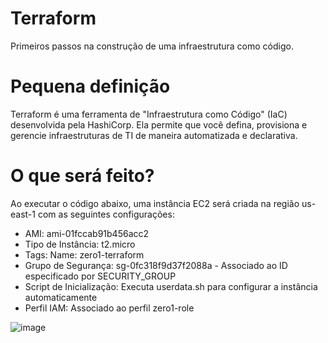 # Terraform
Primeiros passos na construção de uma infraestrutura como código.
# Pequena definição
Terraform é uma ferramenta de "Infraestrutura como Código" (IaC) desenvolvida pela HashiCorp. Ela permite que você defina, provisiona e gerencie infraestruturas de TI de maneira automatizada e declarativa.

# O que será feito?
Ao executar o código abaixo, uma instância EC2 será criada na região us-east-1 com as seguintes configurações:
* AMI: ami-01fccab91b456acc2
* Tipo de Instância: t2.micro
* Tags: Name: zero1-terraform
* Grupo de Segurança: sg-0fc318f9d37f2088a - Associado ao ID especificado por SECURITY_GROUP
* Script de Inicialização: Executa userdata.sh para configurar a instância automaticamente
* Perfil IAM: Associado ao perfil zero1-role
  
![image](https://github.com/user-attachments/assets/dcd0c5d3-9109-4248-8434-f050eede4ca1)
